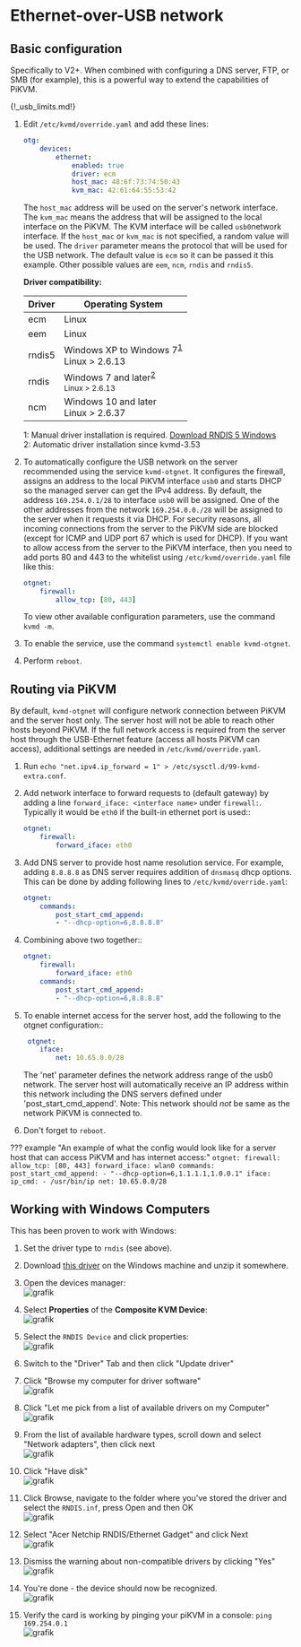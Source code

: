 # Ethernet-over-USB network

## Basic configuration

Specifically to V2+. When combined with configuring a DNS server, FTP, or SMB (for example), this is a powerful way to extend the capabilities of PiKVM.

{!_usb_limits.md!}

1. Edit `/etc/kvmd/override.yaml` and add these lines:

    ``` yaml
    otg:
        devices:
            ethernet:
                enabled: true
                driver: ecm
                host_mac: 48:6f:73:74:50:43
                kvm_mac: 42:61:64:55:53:42
    ```

    The `host_mac` address will be used on the server's network interface. The `kvm_mac` means the address that will be assigned to the local interface on the PiKVM. The KVM interface will be called `usb0`network interface. If the `host_mac` or `kvm_mac` is not specified, a random value will be used. The `driver` parameter means the protocol that will be used for the USB network. The default value is `ecm` so it can be passed it this example. Other possible values are `eem`, `ncm`, `rndis` and `rndis5`.

    **Driver compatibility:**

    | Driver | Operating System|
    |--------|-------|
    | ecm    | Linux |
    | eem    | Linux |
    | rndis5 | Windows XP to Windows 7<sup>[1](#rndis5)</sup><br>Linux > 2.6.13 |
    | rndis  | Windows 7 and later<sup>[2](#rndis)<br>Linux > 2.6.13 |
    | ncm    | Windows 10 and later<br>Linux > 2.6.37 |

    <a name="rndis5">1</a>: Manual driver installation is required. [Download RNDIS 5 Windows](driver/win/pikvm-rndis5.inf)<br>
    <a name="rndis">2</a>: Automatic driver installation since kvmd-3.53

2. To automatically configure the USB network on the server recommended using the service `kvmd-otgnet`. It configures the firewall, assigns an address to the local PiKVM interface `usb0` and starts DHCP so the managed server can get the IPv4 address. By default, the address `169.254.0.1/28` to interface `usb0` will be assigned. One of the other addresses from the network `169.254.0.0./28` will be assigned to the server when it requests it via DHCP. For security reasons, all incoming connections from the server to the PiKVM side are blocked (except for ICMP and UDP port 67 which is used for DHCP). If you want to allow access from the server to the PiKVM interface, then you need to add ports 80 and 443 to the whitelist using `/etc/kvmd/override.yaml` file like this:

    ```yaml
    otgnet:
        firewall:
            allow_tcp: [80, 443]
    ```

    To view other available configuration parameters, use the command `kvmd -m`.

3. To enable the service, use the command `systemctl enable kvmd-otgnet`.

4. Perform `reboot`.


## Routing via PiKVM

By default, `kvmd-otgnet` will configure network connection between PiKVM and the server host only. The server host will not be able to reach other hosts beyond PiKVM. If the full network access is required from the server host through the USB-Ethernet feature (access all hosts PiKVM can access), additional settings are needed in `/etc/kvmd/override.yaml`.

1. Run `echo "net.ipv4.ip_forward = 1" > /etc/sysctl.d/99-kvmd-extra.conf`.

2. Add network interface to forward requests to (default gateway) by adding a line `forward_iface: <interface name>` under `firewall:`. Typically it would be `eth0` if the built-in ethernet port is used::

    ```yaml
    otgnet:
        firewall:
            forward_iface: eth0
    ```

3. Add DNS server to provide host name resolution service. For example, adding `8.8.8.8` as DNS server requires addition of `dnsmasq` dhcp options. This can be done by adding following lines to `/etc/kvmd/override.yaml`:

    ```yaml
    otgnet:
        commands:
            post_start_cmd_append:
            - "--dhcp-option=6,8.8.8.8"
    ```

4. Combining above two together::

    ```yaml
    otgnet:
        firewall:
            forward_iface: eth0
        commands:
            post_start_cmd_append:
            - "--dhcp-option=6,8.8.8.8"
    ```
5. To enable internet access for the server host, add the following to the otgnet configuration::
    
    ```yaml
     otgnet:
        iface:
            net: 10.65.0.0/28
    ```
    The 'net' parameter defines the network address range of the usb0 network. The server host will automatically receive an IP address within this network including the DNS servers defined under 'post_start_cmd_append'. Note: This network should *not* be same as the network PiKVM is connected to.
    
6. Don't forget to `reboot`.

??? example "An example of what the config would look like for a server host that can access PiKVM and has internet access:"
    ```
    otgnet:
        firewall:
            allow_tcp: [80, 443]
            forward_iface: wlan0
        commands:
            post_start_cmd_append:
                - "--dhcp-option=6,1.1.1.1,1.0.0.1"
        iface:
            ip_cmd:
                - /usr/bin/ip
            net: 10.65.0.0/28
    ```


## Working with Windows Computers
This has been proven to work with Windows:

1. Set the driver type to `rndis` (see above).

2. Download [this driver](https://modclouddownloadprod.blob.core.windows.net/shared/mod-rndis-driver-windows.zip) on the Windows machine and unzip it somewhere.

3. Open the devices manager:<br>
    ![grafik](https://user-images.githubusercontent.com/100349/149659926-34c6650e-fc9d-469b-838d-969b754d98fd.png)

4. Select **Properties** of the **Composite KVM Device**:<br>
    ![grafik](https://user-images.githubusercontent.com/100349/149659971-67f68537-af83-41af-a777-99c022b78677.png)

5. Select the `RNDIS Device` and click properties:<br>
    ![grafik](https://user-images.githubusercontent.com/100349/149659911-9f734343-50c2-4868-82e0-f47712670d98.png)

6. Switch to the "Driver" Tab and then click "Update driver"

7. Click "Browse my computer for driver software" \
    ![grafik](https://user-images.githubusercontent.com/100349/149660982-0f9ce11e-ab03-4bff-a0aa-1c2427664a19.png)

8. Click "Let me pick from a list of available drivers on my Computer" \
    ![grafik](https://user-images.githubusercontent.com/100349/149661039-ad6740d5-624b-4649-aef9-38cbaf5965b3.png)

9. From the list of available hardware types, scroll down and select "Network adapters", then click next \
    ![grafik](https://user-images.githubusercontent.com/100349/149661132-405fad53-a4a4-41c2-a60d-da3a93059ae2.png) 

10. Click "Have disk" \
    ![grafik](https://user-images.githubusercontent.com/100349/149661092-7cd9f642-039a-4469-8439-44dca9f24129.png)

11. Click Browse, navigate to the folder where you've stored the driver and select the `RNDIS.inf`, press Open and then OK \
    ![grafik](https://user-images.githubusercontent.com/100349/149661186-5039689e-53fe-49e6-8892-af0bd92daa54.png)

12. Select "Acer Netchip RNDIS/Ethernet Gadget" and click Next  \
    ![grafik](https://user-images.githubusercontent.com/100349/149661214-d0504972-a8f6-4496-a4d6-033c70f45f9f.png)

13. Dismiss the warning about non-compatible drivers by clicking "Yes" \
    ![grafik](https://user-images.githubusercontent.com/100349/149661228-e10039ae-ac32-4b98-83aa-893e4e07b639.png)

14. You're done - the device should now be recognized. \
    ![grafik](https://user-images.githubusercontent.com/100349/149661295-97d8d8f9-5c40-4d80-b3a2-c544ca8c7224.png)

15. Verify the card is working by pinging your piKVM in a console: `ping 169.254.0.1` \
    ![grafik](https://user-images.githubusercontent.com/100349/149662794-51d34926-a6d4-425a-8cdd-b16d69e458ee.png)
